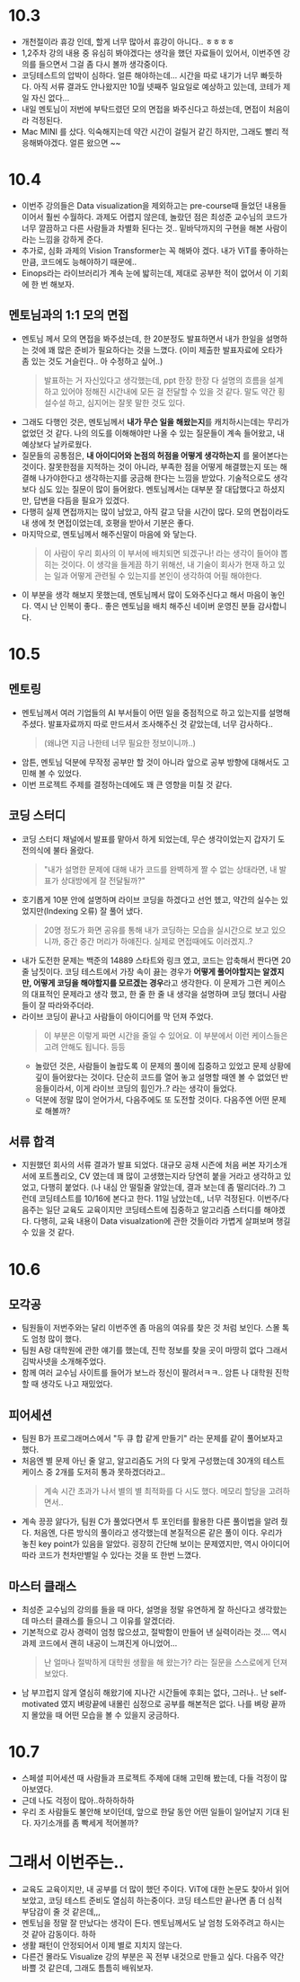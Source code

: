 # 10.3
- 개천절이라 휴강 인데, 할게 너무 많아서 휴강이 아니다.. ㅎㅎㅎㅎ
- 1,2주차 강의 내용 중 유심히 봐야겠다는 생각을 했던 자료들이 있어서, 이번주엔 강의를 들으면서 그걸 좀 다시 볼까 생각중이다.
- 코딩테스트의 압박이 심하다. 얼른 해야하는데... 시간을 따로 내기가 너무 빠듯하다. 아직 서류 결과도 안나왔지만 10월 넷째주 일요일로 예상하고 있는데, 코테가 제일 자신 없다...
- 내일 멘토님이 저번에 부탁드렸던 모의 면접을 봐주신다고 하셨는데, 면접이 처음이라 걱정된다.
- Mac MINI 를 샀다. 익숙해지는데 약간 시간이 걸릴거 같긴 하지만, 그래도 빨리 적응해봐야겠다. 얼른 왔으면 ~~

# 10.4

- 이번주 강의들은 Data visualization을 제외하고는 pre-course때 들었던 내용들이어서 훨씬 수월하다. 과제도 어렵지 않은데, 놀랐던 점은 최성준 교수님의 코드가 너무 깔끔하고 다른 사람들과 차별화 된다는 것.. 밑바닥까지의 구현을 해본 사람이라는 느낌을 강하게 준다.  
- 추가로, 심화 과제의 Vision Transformer는 꼭 해봐야 겠다. 내가 ViT를 좋아하는 만큼, 코드에도 능해야하기 때문에..
- Einops라는 라이브러리가 계속 눈에 밟히는데, 제대로 공부한 적이 없어서 이 기회에 한 번 해보자.

## 멘토님과의 1:1 모의 면접

- 멘토님 께서 모의 면접을 봐주셨는데, 한 20분정도 발표하면서 내가 한일을 설명하는 것에 꽤 많은 준비가 필요하다는 것을 느꼈다. (이미 제출한 발표자료에 오타가 좀 있는 것도 거슬린다.. 아 수정하고 싶어..)
    > 발표하는 거 자신있다고 생각했는데, ppt 한장 한장 다 설명의 흐름을 설계 하고 있어야 정해진 시간내에 모든 걸 전달할 수 있을 것 같다. 말도 약간 횡설수설 하고, 심지어는 잘못 말한 것도 있다.
- 그래도 다행인 것은, 멘토님께서 **내가 무슨 일을 해왔는지**를 캐치하시는데는 무리가 없었던 것 같다. 나의 의도를 이해해야만 나올 수 있는 질문들이 계속 들어왔고, 내 예상보다 날카로웠다.
- 질문들의 공통점은, **내 아이디어와 논점의 허점을 어떻게 생각하는지** 를 물어본다는 것이다. 잘못한점을 지적하는 것이 아니라, 부족한 점을 어떻게 해결했는지 또는 해결해 나가야한다고 생각하는지를 궁금해 한다는 느낌을 받았다. 기술적으로도 생각보다 심도 있는 질문이 많이 들어왔다. 멘토님께서는 대부분 잘 대답했다고 하셨지만, 답변을 다듬을 필요가 있겠다.
- 다행히 실제 면접까지는 많이 남았고, 아직 갈고 닦을 시간이 많다. 모의 면접이라도 내 생에 첫 면접이었는데, 호평을 받아서 기분은 좋다.
- 마지막으로, 멘토님께서 해주신말이 마음에 와 닿는다.
    > 이 사람이 우리 회사의 이 부서에 배치되면 되겠구나! 라는 생각이 들어야 뽑히는 것이다. 이 생각을 들게끔 하기 위해선, 내 기술이 회사가 현재 하고 있는 일과 어떻게 관련될 수 있는지를 본인이 생각하여 어필 해야한다. 
- 이 부분을 생각 해보지 못했는데, 멘토님께서 많이 도와주신다고 해서 마음이 놓인다. 역시 난 인복이 좋다.. 좋은 멘토님을 배치 해주신 네이버 운영진 분들 감사합니다.

# 10.5

## 멘토링
- 멘토님께서 여러 기업들의 AI 부서들이 어떤 일을 중점적으로 하고 있는지를 설명해주셨다. 발표자료까지 따로 만드셔서 조사해주신 것 같았는데, 너무 감사하다..
    > (왜냐면 지금 나한테 너무 필요한 정보이니까..)
- 암튼, 멘토님 덕분에 무작정 공부만 할 것이 아니라 앞으로 공부 방향에 대해서도 고민해 볼 수 있었다.
- 이번 프로젝트 주제를 결정하는데에도 꽤 큰 영향을 미칠 것 같다.

## 코딩 스터디
- 코딩 스터디 채널에서 발표를 맡아서 하게 되었는데, 무슨 생각이었는지 갑자기 도전의식에 불타 올랐다. 
    >  "내가 설명한 문제에 대해 내가 코드를 완벽하게 짤 수 없는 상태라면, 내 발표가 상대방에게 잘 전달될까?"
- 호기롭게 10분 안에 설명하며 라이브 코딩을 하겠다고 선언 헸고, 약간의 실수는 있었지만(Indexing 오류) 잘 풀어 냈다. 
    > 20명 정도가 화면 공유를 통해 내가 코딩하는 모습을 실시간으로 보고 있으니까, 중간 중간 머리가 하얘진다. 실제로 면접때에도 이러겠지..?
- 내가 도전한 문제는 백준의 14889 스타트와 링크 였고, 코드는 압축해서 짠다면 20줄 남짓이다. 코딩 테스트에서 가장 속이 끓는 경우가 **어떻게 풀어야할지는 알겠지만, 어떻게 코딩을 해야할지를 모르겠는 경우**라고 생각한다. 이 문제가 그런 케이스의 대표적인 문제라고 생각 했고, 한 줄 한 줄 내 생각을 설명하며 코딩 했더니 사람들이 잘 따라와주더라.
- 라이브 코딩이 끝나고 사람들이 아이디어를 막 던져 주었다.
    > 이 부분은 이렇게 짜면 시간을 줄일 수 있어요. 이 부분에서 이런 케이스들은 고려 안해도 됩니다. 등등
    - 놀랐던 것은, 사람들이 놀랍도록 이 문제의 풀이에 집중하고 있었고 문제 상황에 깊이 들어왔다는 것이다. 단순히 코드를 열어 놓고 설명할 때엔 볼 수 없었던 반응들이라서, 이게 라이브 코딩의 힘인가..? 라는 생각이 들었다.
    - 덕분에 정말 많이 얻어가서, 다음주에도 또 도전할 것이다. 다음주엔 어떤 문제로 해볼까?

## 서류 합격
- 지원했던 회사의 서류 결과가 발표 되었다. 대규모 공채 시즌에 처음 써본 자기소개서에 포트폴리오, CV 였는데 꽤 많이 고생했는지라 당연히 붙을 거라고 생각하고 있었고, 다행히 붙었다. (나 내심 안 떨릴줄 알았는데, 결과 보는데 좀 떨리더라..?) 그런데 코딩테스트를 10/16에 본다고 한다. 11일 남았는데,, 너무 걱정된다. 이번주/다음주는 일단 교육도 교육이지만 코딩테스트에 집중하고 알고리즘 스터디를 해야겠다. 다행히, 교육 내용이 Data visualzation에 관한 것들이라 가볍게 살펴보며 챙길 수 있을 것 같다.



# 10.6

## 모각공
- 팀원들이 저번주와는 달리 이번주엔 좀 마음의 여유를 찾은 것 처럼 보인다. 스몰 톡도 엄청 많이 했다. 
- 팀원 A랑 대학원에 관한 얘기를 했는데, 진학 정보를 찾을 곳이 마땅히 없다 그래서 김박사넷을 소개해주었다.
- 함께 여러 교수님 사이트를 들어가 보느라 정신이 팔려서ㅋㅋ.. 암튼 나 대학원 진학 할 때 생각도 나고 재밌었다.

## 피어세션

- 팀원 B가 프로그래머스에서 "두 큐 합 같게 만들기" 라는 문제를 같이 풀어보자고 했다.
- 처음엔 별 문제 아닌 줄 알고, 알고리즘도 거의 다 맞게 구성했는데 30개의 테스트 케이스 중 2개를 도저히 통과 못하겠더라고.. 
    > 계속 시간 초과가 나서 별의 별 최적화를 다 시도 했다. 메모리 할당을 고려하면서..
- 계속 끙끙 앓다가, 팀원 C가 풀었다면서 투 포인터를 활용한 다른 풀이법을 알려 줬다. 처음엔, 다른 방식의 풀이라고 생각했는데 본질적으론 같은 풀이 이다. 우리가 놓친 key point가 있음을 알았다. 굉장히 간단해 보이는 문제였지만, 역시 아이디어 따라 코드가 천차만별일 수 있다는 것을 또 한번 느꼈다.

## 마스터 클래스
- 최성준 교수님의 강의를 들을 때 마다, 설명을 정말 유연하게 잘 하신다고 생각핬는데 마스터 클래스를 들으니 그 이유를 알겠더라.
- 기본적으로 강사 경력이 엄청 많으셨고, 절박함이 만들어 낸 실력이라는 것.... 역시 과제 코드에서 괜히 내공이 느껴진게 아니었어...
    > 난 얼마나 절박하게 대학원 생활을 해 왔는가? 라는 질문을 스스로에게 던져보았다. 
- 남 부끄럽지 않게 열심히 해왔기에 지나간 시간들에 후회는 없다, 그러나.. 난 self-motivated 였지 벼랑끝에 내몰린 심정으로 공부를 해본적은 없다. 나를 벼랑 끝까지 몰았을 때 어떤 모습을 볼 수 있을지 궁금하다.

# 10.7

- 스페셜 피어세션 때 사람들과 프로젝트 주제에 대해 고민해 봤는데, 다들 걱정이 많아보였다. 
- 근데 나도 걱정이 많아..하하하하하
- 우리 조 사람들도 불안해 보이던데, 앞으로 한달 동안 어떤 일들이 일어날지 기대 된다. 자기소개를 좀 빡세게 적어볼까?

# 그래서 이번주는..

- 교육도 교육이지만, 내 공부를 더 많이 했던 주이다. ViT에 대한 논문도 찾아서 읽어보았고, 코딩 테스트 준비도 열심히 하는중이다. 코딩 테스트만 끝나면 좀 더 심적 부담감이 줄 것 같은데,,, 
- 멘토님을 정말 잘 만났다는 생각이 든다. 멘토님께서도 날 엄청 도와주려고 하시는 것 같아 감동이다. 하하
- 생활 패턴이 안정되어서 이제 별로 지치지 않는다.
- 다른건 몰라도 Visualize 강의 부분은 꼭 전부 내것으로 만들고 싶다. 다음주 약간 바쁠 것 같은데, 그래도 틈틈히 배워보자.